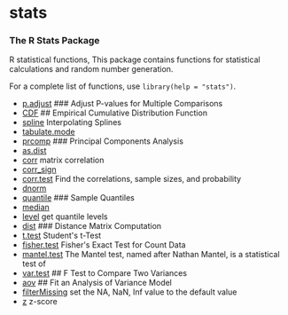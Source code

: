 # stats

### The R Stats Package 
 
 R statistical functions, This package contains 
 functions for statistical calculations and random 
 number generation.
 
 For a complete list of functions, use ``library(help = "stats")``.

+ [p.adjust](stats/p.adjust.1) ### Adjust P-values for Multiple Comparisons
+ [CDF](stats/CDF.1) ## Empirical Cumulative Distribution Function
+ [spline](stats/spline.1) Interpolating Splines
+ [tabulate.mode](stats/tabulate.mode.1) 
+ [prcomp](stats/prcomp.1) ### Principal Components Analysis
+ [as.dist](stats/as.dist.1) 
+ [corr](stats/corr.1) matrix correlation
+ [corr_sign](stats/corr_sign.1) 
+ [corr.test](stats/corr.test.1) Find the correlations, sample sizes, and probability 
+ [dnorm](stats/dnorm.1) 
+ [quantile](stats/quantile.1) ### Sample Quantiles
+ [median](stats/median.1) 
+ [level](stats/level.1) get quantile levels
+ [dist](stats/dist.1) ### Distance Matrix Computation
+ [t.test](stats/t.test.1) Student's t-Test
+ [fisher.test](stats/fisher.test.1) Fisher's Exact Test for Count Data
+ [mantel.test](stats/mantel.test.1) The Mantel test, named after Nathan Mantel, is a statistical test of 
+ [var.test](stats/var.test.1) ## F Test to Compare Two Variances
+ [aov](stats/aov.1) ## Fit an Analysis of Variance Model
+ [filterMissing](stats/filterMissing.1) set the NA, NaN, Inf value to the default value
+ [z](stats/z.1) z-score
